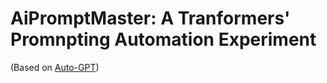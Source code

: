 # AiPromptMaster: A Tranformers' Promnpting Automation Experiment

(Based on [Auto-GPT](https://github.com/Significant-Gravitas/Auto-GPT))
